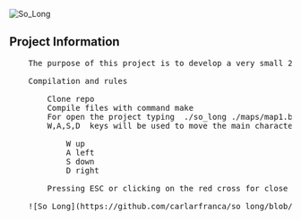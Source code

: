 ![So_Long](https://github.com/carlarfranca/so_long/blob/96dfbb0a0661ff6452d5b40ae71b4a058642a08b/so_long.gif)


## Project Information
<pre>
    The purpose of this project is to develop a very small 2D game using minilibX - a library graphic functions.

    Compilation and rules

        Clone repo
        Compile files with command make
        For open the project typing  ./so_long ./maps/map1.ber
        W,A,S,D  keys will be used to move the main character

		    W up
    		A left
    		S down
    		D right

		Pressing ESC or clicking on the red cross for close window.

	![So_Long](https://github.com/carlarfranca/so_long/blob/96dfbb0a0661ff6452d5b40ae71b4a058642a08b/So_long.gif)
</pre>
